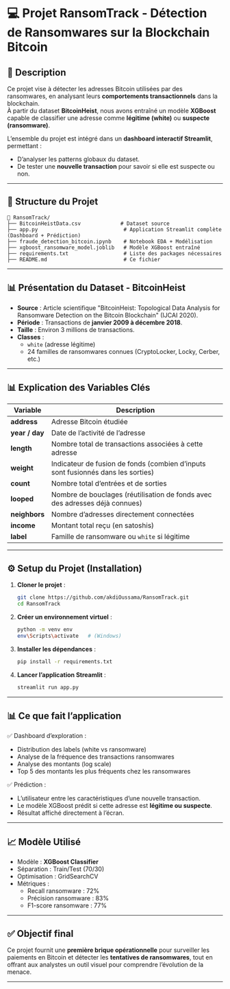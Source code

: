 # 💻 Projet RansomTrack - Détection de Ransomwares sur la Blockchain Bitcoin

## 📖 Description

Ce projet vise à détecter les adresses Bitcoin utilisées par des ransomwares, en analysant leurs **comportements transactionnels** dans la blockchain.  
À partir du dataset **BitcoinHeist**, nous avons entraîné un modèle **XGBoost** capable de classifier une adresse comme **légitime (white)** ou **suspecte (ransomware)**.

L’ensemble du projet est intégré dans un **dashboard interactif Streamlit**, permettant :
- D’analyser les patterns globaux du dataset.
- De tester une **nouvelle transaction** pour savoir si elle est suspecte ou non.

---

## 📂 Structure du Projet

```text
📂 RansomTrack/
├── BitcoinHeistData.csv             # Dataset source
├── app.py                            # Application Streamlit complète (Dashboard + Prédiction)
├── fraude_detection_bitcoin.ipynb    # Notebook EDA + Modélisation
├── xgboost_ransomware_model.joblib   # Modèle XGBoost entraîné
├── requirements.txt                  # Liste des packages nécessaires
├── README.md                         # Ce fichier
```

---

## 📊 Présentation du Dataset - BitcoinHeist

- **Source** : Article scientifique "BitcoinHeist: Topological Data Analysis for Ransomware Detection on the Bitcoin Blockchain" (IJCAI 2020).
- **Période** : Transactions de **janvier 2009 à décembre 2018**.
- **Taille** : Environ 3 millions de transactions.
- **Classes** : 
    - `white` (adresse légitime)
    - 24 familles de ransomwares connues (CryptoLocker, Locky, Cerber, etc.)

---

## 📊 Explication des Variables Clés

| Variable | Description |
|--|--|
| **address** | Adresse Bitcoin étudiée |
| **year / day** | Date de l’activité de l’adresse |
| **length** | Nombre total de transactions associées à cette adresse |
| **weight** | Indicateur de fusion de fonds (combien d’inputs sont fusionnés dans les sorties) |
| **count** | Nombre total d’entrées et de sorties |
| **looped** | Nombre de bouclages (réutilisation de fonds avec des adresses déjà connues) |
| **neighbors** | Nombre d’adresses directement connectées |
| **income** | Montant total reçu (en satoshis) |
| **label** | Famille de ransomware ou `white` si légitime |

---

## ⚙️ Setup du Projet (Installation)

1. **Cloner le projet** :
    ```bash
    git clone https://github.com/akdiOussama/RansomTrack.git
    cd RansomTrack
    ```

2. **Créer un environnement virtuel** :
    ```bash
    python -m venv env
    env\Scripts\activate   # (Windows) 
    ```

3. **Installer les dépendances** :
    ```bash
    pip install -r requirements.txt
    ```

4. **Lancer l’application Streamlit** :
    ```bash
    streamlit run app.py
    ```

---

## 📊 Ce que fait l’application

✅ Dashboard d’exploration :
- Distribution des labels (white vs ransomware)
- Analyse de la fréquence des transactions ransomwares
- Analyse des montants (log scale)
- Top 5 des montants les plus fréquents chez les ransomwares

✅ Prédiction :
- L’utilisateur entre les caractéristiques d’une nouvelle transaction.
- Le modèle XGBoost prédit si cette adresse est **légitime ou suspecte**.
- Résultat affiché directement à l’écran.

---

## 📈 Modèle Utilisé

- Modèle : **XGBoost Classifier**
- Séparation : Train/Test (70/30)
- Optimisation : GridSearchCV
- Métriques : 
    - Recall ransomware : 72%
    - Précision ransomware : 83%
    - F1-score ransomware : 77%

---

## ✅ Objectif final

Ce projet fournit une **première brique opérationnelle** pour surveiller les paiements en Bitcoin et détecter les **tentatives de ransomwares**, tout en offrant aux analystes un outil visuel pour comprendre l’évolution de la menace.

---
